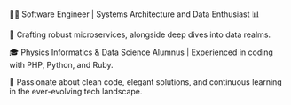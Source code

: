 👨‍💻 Software Engineer | Systems Architecture and Data Enthusiast 📊

🔧 Crafting robust microservices, alongside deep dives into data realms.

🎓 Physics Informatics & Data Science Alumnus | Experienced in coding with PHP, Python, and Ruby.

🌟 Passionate about clean code, elegant solutions, and continuous learning in the ever-evolving tech landscape.

